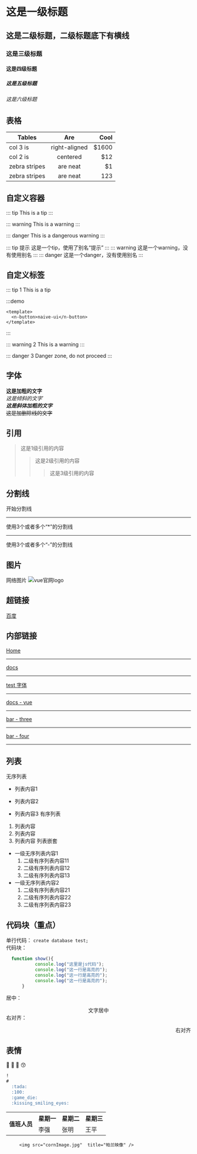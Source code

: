 # 这是一级标题

## 这是二级标题，二级标题底下有横线

### 这是三级标题

#### 这是四级标题

##### 这是五级标题

###### 这是六级标题

## 表格

| Tables        | Are           | Cool  |
| ------------- |:-------------:| -----:|
| col 3 is      | right-aligned | $1600 |
| col 2 is      | centered      |   $12 |
| zebra stripes |       are neat|$1     |
| zebra stripes |       are neat|123     |


## 自定义容器
::: tip
This is a tip
:::

::: warning
This is a warning
:::

::: danger
This is a dangerous warning
:::

::: tip 提示
这是一个tip，使用了别名“提示”
:::
::: warning
这是一个warning，没有使用别名
:::
::: danger
这是一个danger，没有使用别名
:::

## 自定义标签
::: tip 1
This is a tip

:::demo

```vue
<template>
  <n-button>naive-ui</n-button>
</template>
```
:::

::: warning 2
This is a warning
:::

::: danger 3
Danger zone, do not proceed
:::

## 字体
**这是加粗的文字**<br/>
*这是倾斜的文字*`<br/>
***这是斜体加粗的文字***<br/>
~~这是加删除线的文字~~<br/>

## 引用
>这是1级引用的内容
>>这是2级引用的内容
>>>这是3级引用的内容

## 分割线
开始分割线
***
使用3个或者多个“*”的分割线

---
使用3个或者多个“-”的分割线

## 图片
网络图片
![vue官网logo](https://cn.vuejs.org/images/logo.png "vue官网logo")

## 超链接
[百度](http://baidu.com)

## 内部链接
[Home](/) <!-- 指向根 README.md -->
***
[docs](/docs/) <!-- 指向 foo 目录的 index.html -->
***
[test 字体](./test.html#字体) <!-- 指向在 foo 目录的 README 文件中的某个标题 -->
***
[docs - vue](../docs/vue) <!--可以忽略文件后缀 -->
***
[bar - three](../docs/vue.md) <!-- 也可以加上 .md -->
***
[bar - four](../docs/vue.html) <!-- 或者加上 .html -->
***

## 列表
无序列表
- 列表内容1
+ 列表内容2
* 列表内容3
有序列表
1. 列表内容
2. 列表内容
3. 列表内容
列表嵌套
+ 一级无序列表内容1
   1. 二级有序列表内容11
   2. 二级有序列表内容12
   3. 二级有序列表内容13
+ 一级无序列表内容2
   1. 二级有序列表内容21
   2. 二级有序列表内容22
   3. 二级有序列表内容23

## 代码块（重点）
单行代码：
`create database test;`<br/>
代码块：
``` js {3-5}
  function show(){
           console.log("这里是js代码");
           console.log("这一行是高亮的");
           console.log("这一行是高亮的");
           console.log("这一行是高亮的");
      }
```

<!-- ``` md -->
居中：
<center>文字居中</center>
右对齐：
<p align="right">右对齐</p>

## 表情
  :tada: 
  :100: 
  :game_die:
  :kissing_smiling_eyes:

``` md 
!
#
  :tada: 
  :100: 
  :game_die:
  :kissing_smiling_eyes:
```

<!-- <Comment/> -->

<table>
    <tr>
        <th rowspan="2">值班人员</th>
        <th>星期一</th>
        <th>星期二</th>
        <th>星期三</th>
    </tr>
    <tr>
        <td>李强</td>
        <td>张明</td>
        <td>王平</td>
    </tr>
</table>


``` vue
     <img src="cornImage.jpg"  title="帕兰映像" /> 

